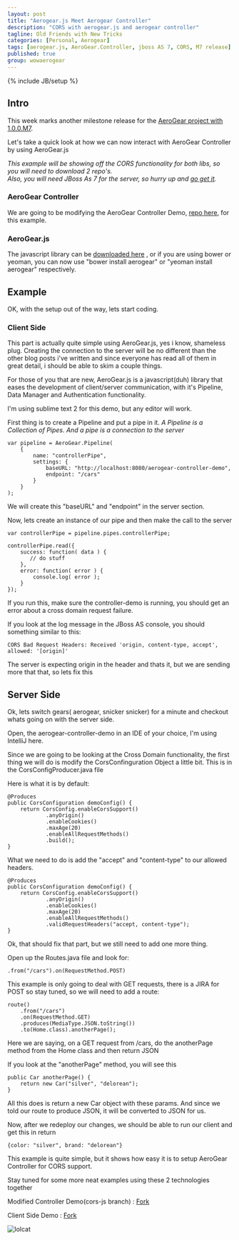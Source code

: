 ```yaml
---
layout: post
title: "Aerogear.js Meet Aerogear Controller"
description: "CORS with aerogear.js and aerogear controller"
tagline: Old Friends with New Tricks
categories: [Personal, Aerogear]
tags: [aerogear.js, AeroGear.Controller, jboss AS 7, CORS, M7 release]
published: true
group: wowaerogear
---
```

{% include JB/setup %}

## Intro

This week marks another milestone release for the [AeroGear project with 1.0.0.M7](http://aerogear.org/news/2012/12/20/aerogear-1.0.0.M7-is-out/index.html).

Let's take a quick look at how we can now interact with AeroGear Controller by using AeroGear.js

_This example will be showing off the CORS functionality for both libs, so you will need to download 2 repo's.  
Also, you will need JBoss As 7 for the server, so hurry up and [go get it](http://www.jboss.org/as7)._

### AeroGear Controller

We are going to be modifying the AeroGear Controller Demo, [repo here](https://github.com/aerogear/aerogear-controller-demo), for this example.


### AeroGear.js

The javascript library can be [downloaded here](https://github.com/aerogear/aerogear-js/archive/1.0.0-M2.zip) , or if you are using bower or yeoman, you can now use "bower install aerogear" or "yeoman install aerogear" respectively.

## Example

OK, with the setup out of the way,  lets start coding.

### Client Side

This part is actually quite simple using AeroGear.js, yes i know, shameless plug.  Creating the connection to the server will be no different than the other blog posts i've written and since everyone has read all of them in great detail, i should be able to skim a couple things.

For those of you that are new,  AeroGear.js is a javascript(duh) library that eases the development of client/server communication, with it's Pipeline, Data Manager and Authentication functionality.

I'm using sublime text 2 for this demo, but any editor will work.

First thing is to create a Pipeline and put a pipe in it.
_A Pipeline is a Collection of Pipes.  And a pipe is a connection to the server_


    var pipeline = AeroGear.Pipeline(
        {
            name: "controllerPipe",
            settings: {
                baseURL: "http://localhost:8080/aerogear-controller-demo",
                endpoint: "/cars"
            }
        }
    );

We will create this "baseURL" and "endpoint" in the server section.

Now, lets create an instance of our pipe and then make the call to the server

    var controllerPipe = pipeline.pipes.controllerPipe;

    controllerPipe.read({
        success: function( data ) {
           // do stuff
        },
        error: function( error ) {
            console.log( error );
        }
    });


If you run this,  make sure the controller-demo is running, you should get an error about a cross domain request failure.

If you look at the log message in the JBoss AS console, you should something similar to this:

    CORS Bad Request Headers: Received 'origin, content-type, accept', allowed: '[origin]'

The server is expecting origin in the header and thats it, but we are sending more that that, so lets fix this

## Server Side

Ok, lets switch gears( aerogear, snicker snicker) for a minute and checkout whats going on with the server side.

Open, the aerogear-controller-demo in an IDE of your choice,  I'm using IntelliJ here.

Since we are going to be looking at the Cross Domain functionality, the first thing we will do is modify the CorsConfinguration Object a little bit.  This is in the CorsConfigProducer.java file

Here is what it is by default:

    @Produces
    public CorsConfiguration demoConfig() {
        return CorsConfig.enableCorsSupport()
                .anyOrigin()
                .enableCookies()
                .maxAge(20)
                .enableAllRequestMethods()
                .build();
    }

What we need to do is add the "accept" and "content-type" to our allowed headers.

    @Produces
    public CorsConfiguration demoConfig() {
        return CorsConfig.enableCorsSupport()
                .anyOrigin()
                .enableCookies()
                .maxAge(20)
                .enableAllRequestMethods()
                .validRequestHeaders("accept, content-type");
    }

Ok,  that should fix that part,  but we still need to add one more thing.

Open up the Routes.java file and look for:

    .from("/cars").on(RequestMethod.POST)

This example is only going to deal with GET requests,  there is a JIRA for POST so stay tuned, so we will need to add a route:

    route()
        .from("/cars")
        .on(RequestMethod.GET)
        .produces(MediaType.JSON.toString())
        .to(Home.class).anotherPage();

Here we are saying, on a GET request from /cars, do the anotherPage method from the Home class and then return JSON

If you look at the "anotherPage" method, you will see this

    public Car anotherPage() {
        return new Car("silver", "delorean");
    }

All this does is return a new Car object with these params.  And since we told our route to produce JSON, it will be converted to JSON for us.


Now, after we redeploy our changes, we should be able to run our client and get this in return

    {color: "silver", brand: "delorean"}

This example is quite simple,  but it shows how easy it is to setup AeroGear Controller for CORS support.

Stay tuned for some more neat examples using these 2 technologies together


Modified Controller Demo(cors-js branch) : [Fork](https://github.com/lholmquist/aerogear-controller-demo/tree/cors-js)

Client Side Demo : [Fork](https://github.com/lholmquist/aerogear-controller-js-demo)

![lolcat](http://lolkitten.org/wp-content/uploads/2012/11/funny-cats-lolcats-christmas-is-coming.jpg)

